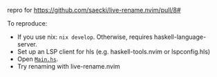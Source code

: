 repro for https://github.com/saecki/live-rename.nvim/pull/8#

To reproduce:

- If you use nix: `nix develop`.
  Otherwise, requires haskell-language-server.
- Set up an LSP client for hls (e.g. haskell-tools.nvim or lspconfig.hls)
- Open [`Main.hs`](./Main.hs).
- Try renaming with live-rename.nvim
